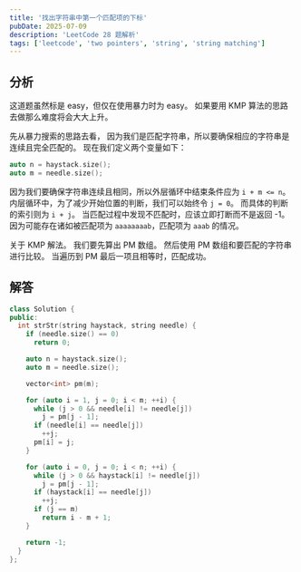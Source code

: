 ```yaml
---
title: '找出字符串中第一个匹配项的下标'
pubDate: 2025-07-09
description: 'LeetCode 28 题解析'
tags: ['leetcode', 'two pointers', 'string', 'string matching']
---
```


## 分析

这道题虽然标是 easy，但仅在使用暴力时为 easy。
如果要用 KMP 算法的思路去做那么难度将会大大上升。

先从暴力搜索的思路去看，
因为我们是匹配字符串，所以要确保相应的字符串是连续且完全匹配的。
现在我们定义两个变量如下：

```cpp
auto n = haystack.size();
auto m = needle.size();
```

因为我们要确保字符串连续且相同，所以外层循环中结束条件应为 `i + m <= n`。
内层循环中，为了减少开始位置的判断，我们可以始终令 `j = 0`。
而具体的判断的索引则为 `i + j`。
当匹配过程中发现不匹配时，应该立即打断而不是返回 -1。
因为可能存在诸如被匹配项为 `aaaaaaaab`，匹配项为 `aaab` 的情况。

关于 KMP 解法。
我们要先算出 PM 数组。
然后使用 PM 数组和要匹配的字符串进行比较。
当遍历到 PM 最后一项且相等时，匹配成功。

## 解答

```cpp
class Solution {
public:
  int strStr(string haystack, string needle) {
    if (needle.size() == 0)
      return 0;

    auto n = haystack.size();
    auto m = needle.size();

    vector<int> pm(m);

    for (auto i = 1, j = 0; i < m; ++i) {
      while (j > 0 && needle[i] != needle[j])
        j = pm[j - 1];
      if (needle[i] == needle[j])
        ++j;
      pm[i] = j;
    }

    for (auto i = 0, j = 0; i < n; ++i) {
      while (j > 0 && haystack[i] != needle[j])
        j = pm[j - 1];
      if (haystack[i] == needle[j])
        ++j;
      if (j == m)
        return i - m + 1;
    }

    return -1;
  }
};
```
